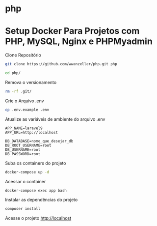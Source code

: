 # php
# Setup Docker Para Projetos com PHP, MySQL, Nginx e PHPMyadmin

Clone Repositório
```sh
git clone https://github.com/wwanzeller/php.git php
```

```sh
cd php/
```

Remova o versionamento
```sh
rm -rf .git/
```


Crie o Arquivo .env
```sh
cp .env.example .env
```


Atualize as variáveis de ambiente do arquivo .env
```dosini
APP_NAME=laravel9
APP_URL=http://localhost

DB_DATABASE=nome_que_desejar_db
DB_ROOT_USERNAME=root
DB_USERNAME=root
DB_PASSWORD=root

```


Suba os containers do projeto
```sh
docker-compose up -d
```


Acessar o container
```sh
docker-compose exec app bash
```


Instalar as dependências do projeto
```sh
composer install
```


Acesse o projeto
[http://localhost](http://localhost)
